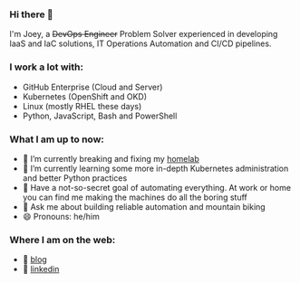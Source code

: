 ### Hi there 👋

I'm Joey, a ~~DevOps Engineer~~ Problem Solver experienced in developing IaaS and IaC solutions, IT Operations Automation and CI/CD pipelines.  

### I work a lot with:
  - GitHub Enterprise (Cloud and Server)
  - Kubernetes (OpenShift and OKD)
  - Linux (mostly RHEL these days)
  - Python, JavaScript, Bash and PowerShell
  

### What I am up to now:
  - 🔭 I’m currently breaking and fixing my [homelab](https://github.com/joeykleinsorge/homelab)
  - 🌱 I’m currently learning some more in-depth Kubernetes administration and better Python practices
  - 🤖 Have a not-so-secret goal of automating everything. At work or home you can find me making the machines do all the boring stuff
  - 💬 Ask me about building reliable automation and mountain biking
  - 😄 Pronouns: he/him  
  

### Where I am on the web:
  - :page_with_curl: [blog][blog] 
  - 👔 [linkedin][linkedin]

[blog]: https://joeykleinsorge.com
[linkedin]: https://linkedin.com/in/joeykleinsorge
